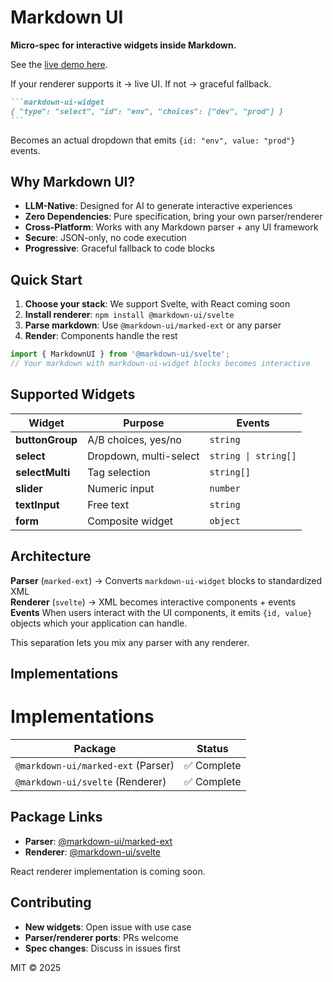 # Markdown UI
**Micro-spec for interactive widgets inside Markdown.**  

See the [live demo here](https://markdown-ui.yaoke.pro).

If your renderer supports it → live UI. If not → graceful fallback.

````markdown
```markdown-ui-widget
{ "type": "select", "id": "env", "choices": ["dev", "prod"] }
```
````

Becomes an actual dropdown that emits `{id: "env", value: "prod"}` events.

## Why Markdown UI?

- **LLM-Native**: Designed for AI to generate interactive experiences
- **Zero Dependencies**: Pure specification, bring your own parser/renderer  
- **Cross-Platform**: Works with any Markdown parser + any UI framework
- **Secure**: JSON-only, no code execution
- **Progressive**: Graceful fallback to code blocks

## Quick Start

1. **Choose your stack**: We support Svelte, with React coming soon
2. **Install renderer**: `npm install @markdown-ui/svelte`  
3. **Parse markdown**: Use `@markdown-ui/marked-ext` or any parser
4. **Render**: Components handle the rest

```javascript
import { MarkdownUI } from '@markdown-ui/svelte';
// Your markdown with markdown-ui-widget blocks becomes interactive
```

## Supported Widgets

| Widget | Purpose | Events |
|--------|---------|--------|
| **buttonGroup** | A/B choices, yes/no | `string` |
| **select** | Dropdown, multi-select | `string \| string[]` |
| **selectMulti** | Tag selection | `string[]` |
| **slider** | Numeric input | `number` |  
| **textInput** | Free text | `string` |
| **form** | Composite widget | `object` |

## Architecture

**Parser** (`marked-ext`) → Converts `markdown-ui-widget` blocks to standardized XML  
**Renderer** (`svelte`) → XML becomes interactive components + events
**Events** When users interact with the UI components, it emits `{id, value}` objects which your application can handle.

This separation lets you mix any parser with any renderer.

## Implementations

# Implementations

| Package | Status |
|---------|---------|
| `@markdown-ui/marked-ext` (Parser) | ✅ Complete |
| `@markdown-ui/svelte` (Renderer) | ✅ Complete |

## Package Links

- **Parser**: [@markdown-ui/marked-ext](https://www.npmjs.com/package/@markdown-ui/marked-ext)
- **Renderer**: [@markdown-ui/svelte](https://www.npmjs.com/package/@markdown-ui/svelte)

React renderer implementation is coming soon.

## Contributing

- **New widgets**: Open issue with use case
- **Parser/renderer ports**: PRs welcome
- **Spec changes**: Discuss in issues first

MIT © 2025
